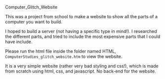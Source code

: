 Computer_Glitch_Website

This was a project from school to make a website to show all the parts of a computer you want to build.

I hoped to build a server (not having a specific type in mind!). I researched the different parts, and tried to include the most expensive parts that I could have include.

Please run the html file inside the folder named HTML,  ```ComputerStudies_glitch_website.htm``` to view the website.

It is a very simple website (rather very bad styling and css!), which is made from scratch using html, css, and javascript. No back-end for the website.
